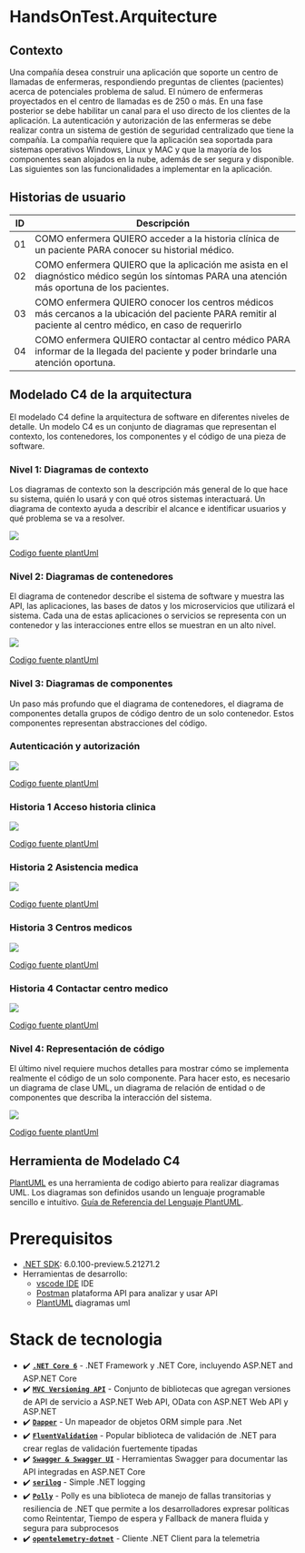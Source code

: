 # HandsOnTest.Arquitecture

## Contexto
Una compañía desea construir una aplicación que soporte un centro de llamadas de enfermeras, respondiendo 
preguntas de clientes (pacientes) acerca de potenciales problema de salud. El número de enfermeras proyectados 
en el centro de llamadas es de 250 o más. En una fase posterior se debe habilitar un canal para el uso directo de 
los clientes de la aplicación.
La autenticación y autorización de las enfermeras se debe realizar contra un sistema de gestión de seguridad 
centralizado que tiene la compañía.
La compañía requiere que la aplicación sea soportada para sistemas operativos Windows, Linux y MAC y que la 
mayoría de los componentes sean alojados en la nube, además de ser segura y disponible.
Las siguientes son las funcionalidades a implementar en la aplicación.

## Historias de usuario
|ID|Descripción
|---|---|
|01|COMO enfermera QUIERO acceder a la historia clínica de un paciente PARA conocer su historial médico.|
|02|COMO enfermera QUIERO que la aplicación me asista en el diagnóstico médico según los síntomas PARA una atención más oportuna de los pacientes.|
|03|COMO enfermera QUIERO conocer los centros médicos más cercanos a la ubicación del paciente PARA remitir al paciente al centro médico, en caso de requerirlo|
|04|COMO enfermera QUIERO contactar al centro médico PARA informar de la llegada del paciente y poder brindarle una atención oportuna.|


## Modelado C4 de la arquitectura
El modelado C4 define la arquitectura de software en diferentes niveles de detalle. Un modelo C4 es un conjunto de diagramas que representan el contexto, los contenedores, los componentes y el código de una pieza de software.

### Nivel 1: Diagramas de contexto
Los diagramas de contexto son la descripción más general de lo que hace su sistema, quién lo usará y con qué otros sistemas interactuará. Un diagrama de contexto ayuda a describir el alcance e identificar usuarios y qué problema se va a resolver.

![](out/diagrama-1-contexto/diagrama-1-contexto.png)

[Codigo fuente plantUml](diagrama-1-contexto.puml)

### Nivel 2: Diagramas de contenedores
El diagrama de contenedor describe el sistema de software y muestra las API, las aplicaciones, las bases de datos y los microservicios que utilizará el sistema. Cada una de estas aplicaciones o servicios se representa con un contenedor y las interacciones entre ellos se muestran en un alto nivel.

![](out/diagrama-2-contenedor/diagrama-2-contenedor.png)

[Codigo fuente plantUml](diagrama-2-contenedor.puml)

### Nivel 3: Diagramas de componentes
Un paso más profundo que el diagrama de contenedores, el diagrama de componentes detalla grupos de código dentro de un solo contenedor. Estos componentes representan abstracciones del código.

### Autenticación y autorización
![](out/diagrama-3-componentes-autenticacion/diagrama-3-componentes-autenticacion.png)

[Codigo fuente plantUml](diagrama-3-componentes-autenticacion.puml)

### Historia 1 Acceso historia clinica
![](out/diagrama-3-componentes-historia01/diagrama-3-componentes-historia01.png)

[Codigo fuente plantUml](diagrama-3-componentes-historia01.puml)

### Historia 2 Asistencia medica
![](out/diagrama-3-componentes-historia02/diagrama-3-componentes-historia02.png)

[Codigo fuente plantUml](diagrama-3-componentes-historia02.puml)

### Historia 3 Centros medicos
![](out/diagrama-3-componentes-historia03/diagrama-3-componentes-historia03.png)

[Codigo fuente plantUml](diagrama-3-componentes-historia03.puml)

### Historia 4 Contactar centro medico
![](out/diagrama-3-componentes-historia04/diagrama-3-componentes-historia04.png)

[Codigo fuente plantUml](diagrama-3-componentes-historia04.puml)

### Nivel 4: Representación de código
El último nivel requiere muchos detalles para mostrar cómo se implementa realmente el código de un solo componente. Para hacer esto, es necesario un diagrama de clase UML, un diagrama de relación de entidad o de componentes que describa la interacción del sistema.

![](out/diagrama-4-codigo-domaindrivendesign/diagrama-4-codigo.png)

[Codigo fuente plantUml](diagrama-4-codigo-domaindrivendesign.puml)

## Herramienta de Modelado C4
[PlantUML](https://plantuml.com/es/) es una herramienta de codigo abierto para realizar diagramas UML. Los diagramas son definidos usando un lenguaje programable sencillo e intuitivo. [Guía de Referencia del Lenguaje PlantUML](https://plantuml.com/es/guide).

# Prerequisitos
- [.NET SDK](https://dotnet.microsoft.com/download/dotnet/6.0): 6.0.100-preview.5.21271.2
- Herramientas de desarrollo:
  - [vscode IDE](https://code.visualstudio.com/) IDE
  - [Postman](https://www.postman.com/) plataforma API para analizar y usar API
  - [PlantUML](https://plantuml.com/es/) diagramas uml

# Stack de tecnologia
- ✔️ **[`.NET Core 6`](https://dotnet.microsoft.com/download)** - .NET Framework y .NET Core, incluyendo ASP.NET and ASP.NET Core
- ✔️ **[`MVC Versioning API`](https://github.com/microsoft/aspnet-api-versioning)** - Conjunto de bibliotecas que agregan versiones de API de servicio a ASP.NET Web API, OData con ASP.NET Web API y ASP.NET
- ✔️ **[`Dapper`](https://github.com/DapperLib/Dapper)** - Un mapeador de objetos ORM simple para .Net
- ✔️ **[`FluentValidation`](https://github.com/FluentValidation/FluentValidation)** - Popular biblioteca de validación de .NET para crear reglas de validación fuertemente tipadas
- ✔️ **[`Swagger & Swagger UI`](https://github.com/domaindrivendev/Swashbuckle.AspNetCore)** - Herramientas Swagger para documentar las API integradas en ASP.NET Core
- ✔️ **[`serilog`](https://github.com/serilog/serilog)** - Simple .NET logging
- ✔️ **[`Polly`](https://github.com/App-vNext/Polly)** - Polly es una biblioteca de manejo de fallas transitorias y resiliencia de .NET que permite a los desarrolladores expresar políticas como Reintentar,  Tiempo de espera  y Fallback de manera fluida y segura para subprocesos
- ✔️ **[`opentelemetry-dotnet`](https://github.com/open-telemetry/opentelemetry-dotnet)** - Cliente .NET Client para la telemetria



